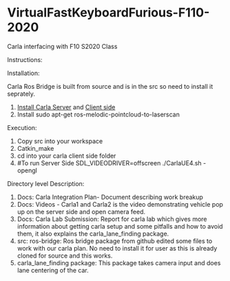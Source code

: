 # VirtualFastKeyboardFurious-F110-2020
Carla interfacing with F10 S2020 Class

Instructions:

Installation:

Carla Ros Bridge is built from source and is in the src so need to install it seprately.

1. [Install Carla Server](https://carla.readthedocs.io/en/latest/start_quickstart/) and [Client side](https://carla.readthedocs.io/en/latest/build_linux/)
2. Install 
	sudo apt-get ros-melodic-pointcloud-to-laserscan

Execution:

1. Copy src into your workspace
2. Catkin_make
3. cd into your carla client side folder
4. #To run Server Side 
	SDL_VIDEODRIVER=offscreen ./CarlaUE4.sh -opengl


Directory level Description:

1. Docs: Carla Integration Plan- Document describing work breakup
2. Docs: Videos - Carla1 and Carla2 is the video demonstrating vehicle pop up on the server side and open camera feed.
3. Docs: Carla Lab Submission: Report for carla lab which gives more information about getting carla setup and some pitfalls and how to avoid them, it also explains the carla_lane_finding package. 
4. src: ros-bridge: Ros bridge package from github edited some files to work with our carla plan. No need to install it for user as this is already cloned for source and this works.
5. carla_lane_finding package: This package takes camera input and does lane centering of the car.
